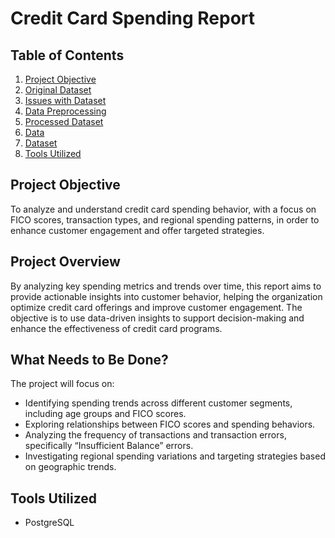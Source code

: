 # **Credit Card Spending Report**

## **Table of Contents**
1. [Project Objective](#project-objective)
2. [Original Dataset](#original-dataset)
3. [Issues with Dataset](#issues-with-dataset)
4. [Data Preprocessing](#data-preprocessing)
5. [Processed Dataset](#processed-dataset)
6. [Data](#data)
7. [Dataset](#dataset)
8. [Tools Utilized](#tools-utilized)

## **Project Objective**
To analyze and understand credit card spending behavior, with a focus on FICO scores, transaction types, and regional spending patterns, in order to enhance customer engagement and offer targeted strategies.

## **Project Overview**
By analyzing key spending metrics and trends over time, this report aims to provide actionable insights into customer behavior, helping the organization optimize credit card offerings and improve customer engagement. The objective is to use data-driven insights to support decision-making and enhance the effectiveness of credit card programs.

## **What Needs to Be Done?**
The project will focus on:
- Identifying spending trends across different customer segments, including age groups and FICO scores.
- Exploring relationships between FICO scores and spending behaviors.
- Analyzing the frequency of transactions and transaction errors, specifically “Insufficient Balance” errors.
- Investigating regional spending variations and targeting strategies based on geographic trends.

## **Tools Utilized**
- PostgreSQL
